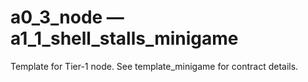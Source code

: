 # a0_3_node — a1_1_shell_stalls_minigame

Template for Tier-1 node. See template_minigame for contract details.
